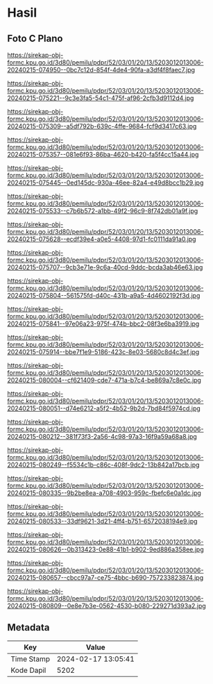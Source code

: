 # Hasil

## Foto C Plano

https://sirekap-obj-formc.kpu.go.id/3d80/pemilu/pdpr/52/03/01/20/13/5203012013006-20240215-074950--0bc7c12d-854f-4de4-90fa-a3df4f8faec7.jpg

https://sirekap-obj-formc.kpu.go.id/3d80/pemilu/pdpr/52/03/01/20/13/5203012013006-20240215-075221--9c3e3fa5-54c1-475f-af96-2cfb3d9112d4.jpg

https://sirekap-obj-formc.kpu.go.id/3d80/pemilu/pdpr/52/03/01/20/13/5203012013006-20240215-075309--a5df792b-639c-4ffe-9684-fcf9d3417c63.jpg

https://sirekap-obj-formc.kpu.go.id/3d80/pemilu/pdpr/52/03/01/20/13/5203012013006-20240215-075357--081e6f93-86ba-4620-b420-fa5f4cc15a44.jpg

https://sirekap-obj-formc.kpu.go.id/3d80/pemilu/pdpr/52/03/01/20/13/5203012013006-20240215-075445--0ed145dc-930a-46ee-82a4-e49d8bcc1b29.jpg

https://sirekap-obj-formc.kpu.go.id/3d80/pemilu/pdpr/52/03/01/20/13/5203012013006-20240215-075533--c7b6b572-a1bb-49f2-96c9-8f742db01a9f.jpg

https://sirekap-obj-formc.kpu.go.id/3d80/pemilu/pdpr/52/03/01/20/13/5203012013006-20240215-075628--ecdf39e4-a0e5-4408-97d1-fc0111da91a0.jpg

https://sirekap-obj-formc.kpu.go.id/3d80/pemilu/pdpr/52/03/01/20/13/5203012013006-20240215-075707--9cb3e71e-9c6a-40cd-9ddc-bcda3ab46e63.jpg

https://sirekap-obj-formc.kpu.go.id/3d80/pemilu/pdpr/52/03/01/20/13/5203012013006-20240215-075804--561575fd-d40c-431b-a9a5-4d4602192f3d.jpg

https://sirekap-obj-formc.kpu.go.id/3d80/pemilu/pdpr/52/03/01/20/13/5203012013006-20240215-075841--97e06a23-975f-474b-bbc2-08f3e6ba3919.jpg

https://sirekap-obj-formc.kpu.go.id/3d80/pemilu/pdpr/52/03/01/20/13/5203012013006-20240215-075914--bbe7f1e9-5186-423c-8e03-5680c8d4c3ef.jpg

https://sirekap-obj-formc.kpu.go.id/3d80/pemilu/pdpr/52/03/01/20/13/5203012013006-20240215-080004--cf621409-cde7-471a-b7c4-be869a7c8e0c.jpg

https://sirekap-obj-formc.kpu.go.id/3d80/pemilu/pdpr/52/03/01/20/13/5203012013006-20240215-080051--d74e6212-a5f2-4b52-9b2d-7bd84f5974cd.jpg

https://sirekap-obj-formc.kpu.go.id/3d80/pemilu/pdpr/52/03/01/20/13/5203012013006-20240215-080212--381f73f3-2a56-4c98-97a3-16f9a59a68a8.jpg

https://sirekap-obj-formc.kpu.go.id/3d80/pemilu/pdpr/52/03/01/20/13/5203012013006-20240215-080249--f5534c1b-c86c-408f-9dc2-13b842a17bcb.jpg

https://sirekap-obj-formc.kpu.go.id/3d80/pemilu/pdpr/52/03/01/20/13/5203012013006-20240215-080335--9b2be8ea-a708-4903-959c-fbefc6e0a1dc.jpg

https://sirekap-obj-formc.kpu.go.id/3d80/pemilu/pdpr/52/03/01/20/13/5203012013006-20240215-080533--33df9621-3d21-4ff4-b751-6572038194e9.jpg

https://sirekap-obj-formc.kpu.go.id/3d80/pemilu/pdpr/52/03/01/20/13/5203012013006-20240215-080626--0b313423-0e88-41b1-b902-9ed886a358ee.jpg

https://sirekap-obj-formc.kpu.go.id/3d80/pemilu/pdpr/52/03/01/20/13/5203012013006-20240215-080657--cbcc97a7-ce75-4bbc-b690-757233823874.jpg

https://sirekap-obj-formc.kpu.go.id/3d80/pemilu/pdpr/52/03/01/20/13/5203012013006-20240215-080809--0e8e7b3e-0562-4530-b080-229271d393a2.jpg


## Metadata

| Key        | Value               |
| ---------- | ------------------- |
| Time Stamp | 2024-02-17 13:05:41 |
| Kode Dapil | 5202                |



